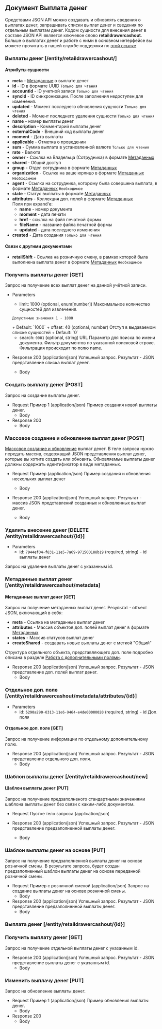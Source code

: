 ## Документ Выплата денег
Средствами JSON API можно создавать и обновлять сведения о выплатах денег, запрашивать списки выплат денег и сведения по отдельным выплатам денег. Кодом сущности для внесения денег в составе JSON API является ключевое слово **retaildrawercashout**. Больше о выплатах денег и работе с ними в основном интерфейсе вы можете прочитать в нашей службе поддержки по  [этой ссылке](https://support.moysklad.ru/hc/ru/articles/203325423-%D0%A0%D0%BE%D0%B7%D0%BD%D0%B8%D1%86%D0%B0#11)
### Выплаты денег [/entity/retaildrawercashout/]
#### Атрибуты сущности
+ **meta** - [Метаданные](/api/remap/1.2/doc/index.html#header-метаданные) о выплате денег
+ **id** - ID в формате UUID `Только для чтения`
+ **accountId** - ID учетной записи `Только для чтения`
+ **syncId** - ID синхронизации. После заполнения недоступен для изменения.
+ **updated** - Момент последнего обновления сущности `Только для чтения`
+ **deleted** - Момент последнего удаления сущности `Только для чтения`
+ **name** - номер выплаты денег
+ **description** - Комментарий выплаты денег
+ **externalCode** - Внешний код выплаты денег
+ **moment** - Дата выплаты
+ **applicable** - Отметка о проведении
+ **sum** - Сумма выплата в установленной валюте `Только для чтения`
+ **rate** - Валюта
+ **owner** - Ссылка на Владельца (Сотрудника) в формате [Метаданных](/api/remap/1.2/doc/index.html#header-метаданные)
+ **shared** - Общий доступ
+ **group** - Отдел сотрудника в формате [Метаданных](/api/remap/1.2/doc/index.html#header-метаданные)
+ **organization** - Ссылка на ваше юрлицо в формате [Метаданных](/api/remap/1.2/doc/index.html#header-метаданные) `Необходимое`
+ **agent** - Ссылка на сотрудника, которому была совершена выплата, в формате [Метаданных](/api/remap/1.2/doc/index.html#header-метаданные) `Необходимое`
+ **state** - Статус выплаты в формате [Метаданных](/api/remap/1.2/doc/index.html#header-метаданные)
+ **attributes** - Коллекция доп. полей в формате [Метаданных](/api/remap/1.2/doc/index.html#header-метаданные)
<br>Поля при expand'е:</br>
  - **name** - номер документа
  - **moment** - дата печати
  - **href** - ссылка на файл печатной формы
  - **fileName** - название файла печатной формы
  - **updated** - дата последнего изменения
+ **created** - Дата создания `Только для чтения`
#### Связи с другими документами
+ **retailShift** - Ссылка на розничную смену, в рамках которой была выполнена выплата денег в формате [Метаданных](/api/remap/1.2/doc/index.html#header-метаданные) `Необходимое`

<!-- include(rate.apib) -->

### Получить выплаты денег [GET]
Запрос на получение всех выплат денег на данной учётной записи.
+ Parameters
  + limit: 1000 (optional, enum[number])
  Максимальное количество сущностей для извлечения.
  <p>
    <code>Допустимые значения 1 - 1000</code>
  </p>
      + Default: `1000`
  + offset: 40 (optional, number)
    Отступ в выдаваемом списке сущностей
      + Default: `0`

  + search: `0001` (optional, string)
    URL Параметр для поиска по имени документа.
    Фильтр документов по указанной поисковой строке. Фильтрация происходит по
    полю name.

+ Response 200 (application/json)
Успешный запрос. Результат - JSON представление списка выплат денег.
  + Body
        <!-- include(body/retaildrawercashout/get_list.json) -->

### Создать выплату денег [POST]
Запрос на создание выплаты денег.

+ Request Пример 1 (application/json)
Пример создания новой выплаты денег.
  + Body
        <!-- include(body/retaildrawercashout/post_request.json) -->
+ Response 200
  + Body
        <!-- include(body/retaildrawercashout/post_response.json) -->

### Массовое создание и обновление выплат денег [POST]
[Массовое создание и обновление](/api/remap/1.2/doc/index.html#header-создание-и-обновление-нескольких-объектов) выплат денег.
В теле запроса нужно передать массив, содержащий JSON представления выплат денег, которые вы хотите создать или обновить.
Обновляемые выплаты денег должны содержать идентификатор в виде метаданных.

+ Request Пример (application/json)
Пример создания и обновления нескольких выплат денег
  + Body
        <!-- include(body/retaildrawercashout/post_massive_request.json) -->

+ Response 200 (application/json)
Успешный запрос. Результат - массив JSON представлений созданных и обновленных выплат денег.
  + Body
        <!-- include(body/retaildrawercashout/post_massive_response.json) -->

### Удалить внесение денег [DELETE /entity/retaildrawercashout/{id}]
+ Parameters
  + id: `7944ef04-f831-11e5-7a69-971500188b19` (required, string) - id выплаты денег

Запрос на удаление выплаты денег с указанным id.

### Метаданные выплат денег [/entity/retaildrawercashout/metadata]
#### Метаданные выплат денег [GET]
Запрос на получение метаданных выплат денег. Результат - объект JSON, включающий в себя:
+ **meta** - Ссылка на метаданные выплат денег
+ **attributes** - Массив объектов доп. полей выплат денег в формате [Метаданных](#header-метаданные)
+ **states** - Массив статусов выплат денег
+ **createShared** - создавать новые выплаты денег с меткой "Общий"

Структура отдельного объекта, представляющего доп. поле подробно описана в разделе [Работа с дополнительными полями](#header-работа-с-дополнительными-полями).

+ Response 200 (application/json)
Успешный запрос. Результат - JSON представление доп. полей выплат денег.
  + Body
        <!-- include(body/retaildrawercashout/get_metadata.json) -->

### Отдельное доп. поле [/entity/retaildrawercashout/metadata/attributes/{id}]
+ Parameters
  + id: `5290a290-0313-11e6-9464-e4de00000020` (required, string) - id Доп. поля
#### Отдельное доп. поле [GET]
Запрос на получение информации по отдельному дополнительному полю.
+ Response 200 (application/json)
Успешный запрос. Результат - JSON представление отдельного доп. поля.
  + Body
        <!-- include(body/retaildrawercashout/metadata_by_id.json) -->

### Шаблон выплаты денег [/entity/retaildrawercashout/new]
#### Шаблон выплаты денег [PUT]
Запрос на получение предзаполненого стандартными значениями шаблона выплаты денег без связи с каким-либо документом.

+ Request Пустое тело запроса (application/json)

+ Response 200 (application/json)
Успешный запрос. Результат - JSON представление предзаполненной выплаты денег.
  + Body
        <!-- include(body/retaildrawercashout/new_empty.json) -->

### Шаблон выплаты денег на основе [PUT]
Запрос на получение предзаполненной выплаты денег на основе розничной смены.
В результате запроса, будет создан предзаполненный шаблон выплаты денег на основе переданной
розничной смены.

+ Request Пример с розничной сменой (application/json)
Запрос на создание выплаты денег на основе розничной смены.
  + Body
        <!-- include(body/retaildrawercashout/new_shift_request.json) -->
+ Response 200 (application/json)
Успешный запрос. Результат - JSON представление предзаполненной выплаты денег.
  + Body
        <!-- include(body/retaildrawercashout/new_shift_response.json) -->

### Выплата денег [/entity/retaildrawercashout/{id}]

### Получить выплату денег [GET]
Запрос на получение отдельной выплаты денег с указанным id.

+ Response 200 (application/json)
Успешный запрос. Результат - JSON представление выплаты денег с указанным id.
  + Body
        <!-- include(body/retaildrawercashout/get_by_id.json) -->

### Изменить выплачу денег [PUT]
Запрос на обновление выплаты денег.
+ Request Пример 1 (application/json)
Пример обновления выплаты денег.
  + Body
        <!-- include(body/retaildrawercashout/put_request.json) -->
+ Response 200
  + Body
        <!-- include(body/retaildrawercashout/put_response.json) -->
